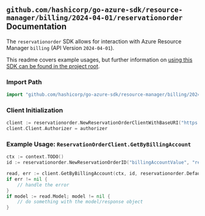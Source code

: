 
## `github.com/hashicorp/go-azure-sdk/resource-manager/billing/2024-04-01/reservationorder` Documentation

The `reservationorder` SDK allows for interaction with Azure Resource Manager `billing` (API Version `2024-04-01`).

This readme covers example usages, but further information on [using this SDK can be found in the project root](https://github.com/hashicorp/go-azure-sdk/tree/main/docs).

### Import Path

```go
import "github.com/hashicorp/go-azure-sdk/resource-manager/billing/2024-04-01/reservationorder"
```


### Client Initialization

```go
client := reservationorder.NewReservationOrderClientWithBaseURI("https://management.azure.com")
client.Client.Authorizer = authorizer
```


### Example Usage: `ReservationOrderClient.GetByBillingAccount`

```go
ctx := context.TODO()
id := reservationorder.NewReservationOrderID("billingAccountValue", "reservationOrderIdValue")

read, err := client.GetByBillingAccount(ctx, id, reservationorder.DefaultGetByBillingAccountOperationOptions())
if err != nil {
	// handle the error
}
if model := read.Model; model != nil {
	// do something with the model/response object
}
```
